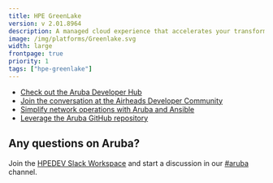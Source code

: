 ```yaml
---
title: HPE GreenLake
version: v 2.01.8964
description: A managed cloud experience that accelerates your transformation by helping you to design, build, manage, and optimize your on- and off-premises clouds.
image: /img/platforms/Greenlake.svg
width: large
frontpage: true
priority: 1
tags: ["hpe-greenlake"]
---
```


- [Check out the Aruba Developer Hub](https://developer.arubanetworks.com/)
- [Join the conversation at the Airheads Developer Community](https://community.arubanetworks.com/community-home?communitykey=3b1329d5-bdf8-44d2-93b1-8c252f5094fb)
- [Simplify network operations with Aruba and Ansible](https://www.ansible.com/integrations/networks/aruba)
- [Leverage the Aruba GitHub repository](https://github.com/aruba)

## Any questions on Aruba?
Join the [HPEDEV Slack Workspace](https://slack.hpedev.io/) and start a discussion in our [#aruba](https://hpedev.slack.com/archives/C0164BJHKJP) channel.